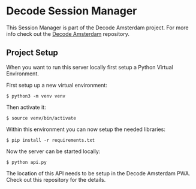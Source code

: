 # Decode Session Manager

This Session Manager is part of the Decode Amsterdam project. For more info check out the [Decode Amsterdam](https://github.com/Vegter/decode/tree/publication) repository.

## Project Setup

When you want to run this server locally first setup a Python Virtual Environment.

First setup up a new virtual environment:
```
$ python3 -m venv venv
```

Then activate it:
```
$ source venv/bin/activate
```

Within this environment you can now setup the needed libraries:
```
$ pip install -r requirements.txt
```

Now the server can be started locally:
```
$ python api.py
```

The location of this API needs to be setup in the Decode Amsterdam PWA. Check out this repository for the details.

